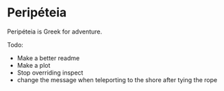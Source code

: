 # Peripéteia

Peripéteia is Greek for adventure.

Todo:
* Make a better readme
* Make a plot
* Stop overriding inspect
* change the message when teleporting to the shore after tying the rope
